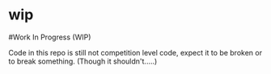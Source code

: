# wip

#Work In Progress (WIP)

Code in this repo is still not competition level code, expect it to be broken or to break something. (Though it shouldn't.....)